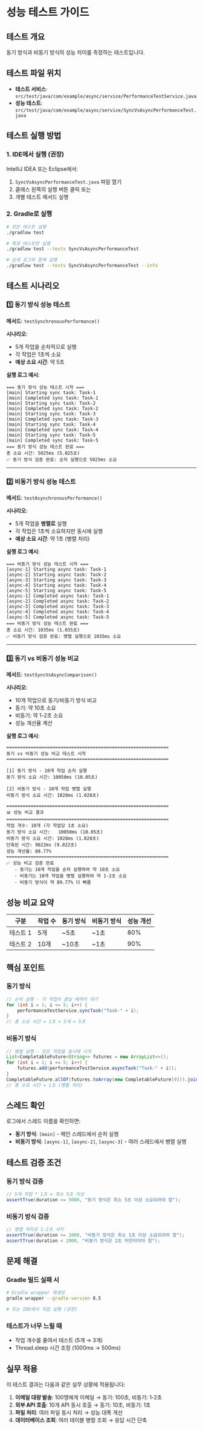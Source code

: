 # 성능 테스트 가이드

## 테스트 개요

동기 방식과 비동기 방식의 성능 차이를 측정하는 테스트입니다.

## 테스트 파일 위치

- **테스트 서비스**: `src/test/java/com/example/async/service/PerformanceTestService.java`
- **성능 테스트**: `src/test/java/com/example/async/service/SyncVsAsyncPerformanceTest.java`

## 테스트 실행 방법

### 1. IDE에서 실행 (권장)

IntelliJ IDEA 또는 Eclipse에서:
1. `SyncVsAsyncPerformanceTest.java` 파일 열기
2. 클래스 왼쪽의 실행 버튼 클릭 또는
3. 개별 테스트 메서드 실행

### 2. Gradle로 실행

```bash
# 모든 테스트 실행
./gradlew test

# 특정 테스트만 실행
./gradlew test --tests SyncVsAsyncPerformanceTest

# 상세 로그와 함께 실행
./gradlew test --tests SyncVsAsyncPerformanceTest --info
```

## 테스트 시나리오

### 1️⃣ 동기 방식 성능 테스트

**메서드**: `testSynchronousPerformance()`

**시나리오**:
- 5개 작업을 순차적으로 실행
- 각 작업은 1초씩 소요
- **예상 소요 시간**: 약 5초

**실행 로그 예시**:
```
=== 동기 방식 성능 테스트 시작 ===
[main] Starting sync task: Task-1
[main] Completed sync task: Task-1
[main] Starting sync task: Task-2
[main] Completed sync task: Task-2
[main] Starting sync task: Task-3
[main] Completed sync task: Task-3
[main] Starting sync task: Task-4
[main] Completed sync task: Task-4
[main] Starting sync task: Task-5
[main] Completed sync task: Task-5
=== 동기 방식 성능 테스트 완료 ===
총 소요 시간: 5025ms (5.025초)
✅ 동기 방식 검증 완료: 순차 실행으로 5025ms 소요
```

---

### 2️⃣ 비동기 방식 성능 테스트

**메서드**: `testAsynchronousPerformance()`

**시나리오**:
- 5개 작업을 **병렬로** 실행
- 각 작업은 1초씩 소요하지만 동시에 실행
- **예상 소요 시간**: 약 1초 (병렬 처리)

**실행 로그 예시**:
```
=== 비동기 방식 성능 테스트 시작 ===
[async-1] Starting async task: Task-1
[async-2] Starting async task: Task-2
[async-3] Starting async task: Task-3
[async-4] Starting async task: Task-4
[async-5] Starting async task: Task-5
[async-1] Completed async task: Task-1
[async-2] Completed async task: Task-2
[async-3] Completed async task: Task-3
[async-4] Completed async task: Task-4
[async-5] Completed async task: Task-5
=== 비동기 방식 성능 테스트 완료 ===
총 소요 시간: 1035ms (1.035초)
✅ 비동기 방식 검증 완료: 병렬 실행으로 1035ms 소요
```

---

### 3️⃣ 동기 vs 비동기 성능 비교

**메서드**: `testSyncVsAsyncComparison()`

**시나리오**:
- 10개 작업으로 동기/비동기 방식 비교
- 동기: 약 10초 소요
- 비동기: 약 1-2초 소요
- 성능 개선율 계산

**실행 로그 예시**:
```
============================================================
동기 vs 비동기 성능 비교 테스트 시작
============================================================

[1] 동기 방식 - 10개 작업 순차 실행
동기 방식 소요 시간: 10050ms (10.05초)

[2] 비동기 방식 - 10개 작업 병렬 실행
비동기 방식 소요 시간: 1028ms (1.028초)

============================================================
📊 성능 비교 결과
============================================================
작업 개수: 10개 (각 작업당 1초 소요)
동기 방식 소요 시간:   10050ms (10.05초)
비동기 방식 소요 시간: 1028ms (1.028초)
단축된 시간: 9022ms (9.022초)
성능 개선율: 89.77%
============================================================
✅ 성능 비교 검증 완료
   - 동기는 10개 작업을 순차 실행하여 약 10초 소요
   - 비동기는 10개 작업을 병렬 실행하여 약 1-2초 소요
   - 비동기 방식이 약 89.77% 더 빠름
```

## 성능 비교 요약

| 구분 | 작업 수 | 동기 방식 | 비동기 방식 | 성능 개선 |
|------|---------|-----------|-------------|-----------|
| 테스트 1 | 5개 | ~5초 | ~1초 | 80% |
| 테스트 2 | 10개 | ~10초 | ~1초 | 90% |

## 핵심 포인트

### 동기 방식
```java
// 순차 실행 - 각 작업이 끝날 때까지 대기
for (int i = 1; i <= 5; i++) {
    performanceTestService.syncTask("Task-" + i);
}
// 총 소요 시간 = 1초 × 5개 = 5초
```

### 비동기 방식
```java
// 병렬 실행 - 모든 작업을 동시에 시작
List<CompletableFuture<String>> futures = new ArrayList<>();
for (int i = 1; i <= 5; i++) {
    futures.add(performanceTestService.asyncTask("Task-" + i));
}
CompletableFuture.allOf(futures.toArray(new CompletableFuture[0])).join();
// 총 소요 시간 = 1초 (병렬 처리)
```

## 스레드 확인

로그에서 스레드 이름을 확인하면:

- **동기 방식**: `[main]` - 메인 스레드에서 순차 실행
- **비동기 방식**: `[async-1]`, `[async-2]`, `[async-3]` - 여러 스레드에서 병렬 실행

## 테스트 검증 조건

### 동기 방식 검증
```java
// 5개 작업 * 1초 = 최소 5초 이상
assertTrue(duration >= 5000, "동기 방식은 최소 5초 이상 소요되어야 함");
```

### 비동기 방식 검증
```java
// 병렬 처리로 1-2초 사이
assertTrue(duration >= 1000, "비동기 방식은 최소 1초 이상 소요되어야 함");
assertTrue(duration < 2000, "비동기 방식은 2초 미만이어야 함");
```

## 문제 해결

### Gradle 빌드 실패 시
```bash
# Gradle wrapper 재생성
gradle wrapper --gradle-version 8.5

# 또는 IDE에서 직접 실행 (권장)
```

### 테스트가 너무 느릴 때
- 작업 개수를 줄여서 테스트 (5개 → 3개)
- Thread.sleep 시간 조정 (1000ms → 500ms)

## 실무 적용

이 테스트 결과는 다음과 같은 실무 상황에 적용됩니다:

1. **이메일 대량 발송**: 100명에게 이메일 → 동기: 100초, 비동기: 1-2초
2. **외부 API 호출**: 10개 API 동시 호출 → 동기: 10초, 비동기: 1초
3. **파일 처리**: 여러 파일 동시 처리 → 성능 대폭 개선
4. **데이터베이스 조회**: 여러 테이블 병렬 조회 → 응답 시간 단축
